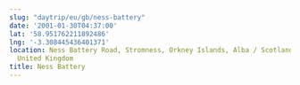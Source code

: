 ```yaml
---
slug: "daytrip/eu/gb/ness-battery"
date: '2001-01-30T04:37:00'
lat: '58.951762211892486'
lng: '-3.308445436401371'
location: Ness Battery Road, Stromness, Orkney Islands, Alba / Scotland, KW16 3DW,
  United Kingdom
title: Ness Battery
---
```



